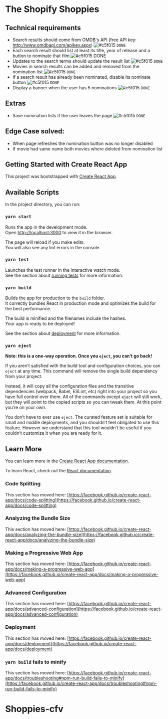 # The Shopify Shoppies

## Technical requirements
  - Search results should come from OMDB's API (free API key: http://www.omdbapi.com/apikey.aspx)       ![#c5f015](https://via.placeholder.com/15/c5f015/000000?text=+) `DONE`
  - Each search result should list at least its title, year of release and a button to nominate that film ![#c5f015](https://via.placeholder.com/15/c5f015/000000?text=+) DONE
  - Updates to the search terms should update the result list                                             ![#c5f015](https://via.placeholder.com/15/c5f015/000000?text=+) `DONE`
  - Movies in search results can be added and removed from the nomination list                           ![#c5f015](https://via.placeholder.com/15/c5f015/000000?text=+)  `DONE`
  - If a search result has already been nominated, disable its nominate button                           ![#c5f015](https://via.placeholder.com/15/c5f015/000000?text=+)  `DONE`
  - Display a banner when the user has 5 nominations                                                     ![#c5f015](https://via.placeholder.com/15/c5f015/000000?text=+)  `DONE`

## Extras
  - Save nomination lists if the user leaves the page                                                    ![#c5f015](https://via.placeholder.com/15/c5f015/000000?text=+)  `DONE`

## Edge Case solved:
  - When page refreshes the nomination button was no longer disabled
  - If movie had same name both movies where deleted from nomination list
  



## Getting Started with Create React App

This project was bootstrapped with [Create React App](https://github.com/facebook/create-react-app).

## Available Scripts

In the project directory, you can run:

### `yarn start`

Runs the app in the development mode.\
Open [http://localhost:3000](http://localhost:3000) to view it in the browser.

The page will reload if you make edits.\
You will also see any lint errors in the console.

### `yarn test`

Launches the test runner in the interactive watch mode.\
See the section about [running tests](https://facebook.github.io/create-react-app/docs/running-tests) for more information.

### `yarn build`

Builds the app for production to the `build` folder.\
It correctly bundles React in production mode and optimizes the build for the best performance.

The build is minified and the filenames include the hashes.\
Your app is ready to be deployed!

See the section about [deployment](https://facebook.github.io/create-react-app/docs/deployment) for more information.

### `yarn eject`

**Note: this is a one-way operation. Once you `eject`, you can’t go back!**

If you aren’t satisfied with the build tool and configuration choices, you can `eject` at any time. This command will remove the single build dependency from your project.

Instead, it will copy all the configuration files and the transitive dependencies (webpack, Babel, ESLint, etc) right into your project so you have full control over them. All of the commands except `eject` will still work, but they will point to the copied scripts so you can tweak them. At this point you’re on your own.

You don’t have to ever use `eject`. The curated feature set is suitable for small and middle deployments, and you shouldn’t feel obligated to use this feature. However we understand that this tool wouldn’t be useful if you couldn’t customize it when you are ready for it.

## Learn More

You can learn more in the [Create React App documentation](https://facebook.github.io/create-react-app/docs/getting-started).

To learn React, check out the [React documentation](https://reactjs.org/).

### Code Splitting

This section has moved here: [https://facebook.github.io/create-react-app/docs/code-splitting](https://facebook.github.io/create-react-app/docs/code-splitting)

### Analyzing the Bundle Size

This section has moved here: [https://facebook.github.io/create-react-app/docs/analyzing-the-bundle-size](https://facebook.github.io/create-react-app/docs/analyzing-the-bundle-size)

### Making a Progressive Web App

This section has moved here: [https://facebook.github.io/create-react-app/docs/making-a-progressive-web-app](https://facebook.github.io/create-react-app/docs/making-a-progressive-web-app)

### Advanced Configuration

This section has moved here: [https://facebook.github.io/create-react-app/docs/advanced-configuration](https://facebook.github.io/create-react-app/docs/advanced-configuration)

### Deployment

This section has moved here: [https://facebook.github.io/create-react-app/docs/deployment](https://facebook.github.io/create-react-app/docs/deployment)

### `yarn build` fails to minify

This section has moved here: [https://facebook.github.io/create-react-app/docs/troubleshooting#npm-run-build-fails-to-minify](https://facebook.github.io/create-react-app/docs/troubleshooting#npm-run-build-fails-to-minify)
# Shoppies-cfv
